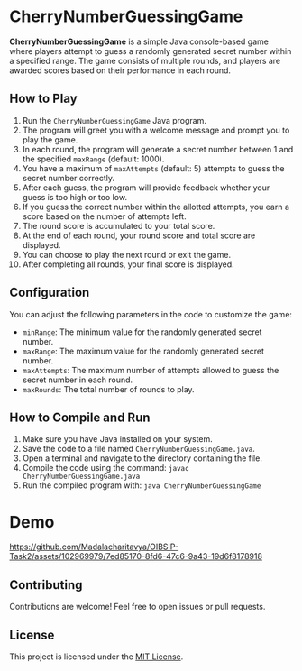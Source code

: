 # CherryNumberGuessingGame

**CherryNumberGuessingGame** is a simple Java console-based game where players attempt to guess a randomly generated secret number within a specified range. The game consists of multiple rounds, and players are awarded scores based on their performance in each round.

## How to Play

1. Run the `CherryNumberGuessingGame` Java program.
2. The program will greet you with a welcome message and prompt you to play the game.
3. In each round, the program will generate a secret number between 1 and the specified `maxRange` (default: 1000).
4. You have a maximum of `maxAttempts` (default: 5) attempts to guess the secret number correctly.
5. After each guess, the program will provide feedback whether your guess is too high or too low.
6. If you guess the correct number within the allotted attempts, you earn a score based on the number of attempts left.
7. The round score is accumulated to your total score.
8. At the end of each round, your round score and total score are displayed.
9. You can choose to play the next round or exit the game.
10. After completing all rounds, your final score is displayed.

## Configuration

You can adjust the following parameters in the code to customize the game:

- `minRange`: The minimum value for the randomly generated secret number.
- `maxRange`: The maximum value for the randomly generated secret number.
- `maxAttempts`: The maximum number of attempts allowed to guess the secret number in each round.
- `maxRounds`: The total number of rounds to play.

## How to Compile and Run

1. Make sure you have Java installed on your system.
2. Save the code to a file named `CherryNumberGuessingGame.java`.
3. Open a terminal and navigate to the directory containing the file.
4. Compile the code using the command: `javac CherryNumberGuessingGame.java`
5. Run the compiled program with: `java CherryNumberGuessingGame`

# Demo

https://github.com/Madalacharitavya/OIBSIP-Task2/assets/102969979/7ed85170-8fd6-47c6-9a43-19d6f8178918

## Contributing

Contributions are welcome! Feel free to open issues or pull requests.

## License

This project is licensed under the [MIT License](LICENSE).
